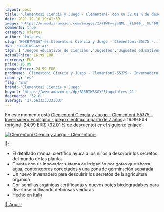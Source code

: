 ```yaml
---
layout: post
title: 'Clementoni Ciencia y Juego - Clementoni- con un 32.01 % de descuento'
date: 2021-12-10 19:41:59
image: 'https://m.media-amazon.com/images/I/51WSvvjuQML._SL500_._SL400_.jpg'
comments: true
category: ofertas
author: 'tole.es'
slug: 'B08BTWSSGY-es Clementoni Ciencia y Juego - Clementoni-55375 -...'
sku: 'B08BTWSSGY-es'
tags: [ 'Juegos educativos de ciencias','Juguetes','Juguetes educativos','Juguetes y juegos','clementoni','clementoni ciencia y juego', ]
actualPrice: 16.99 EUR
currency: EUR
price: 16.99
comparePrice: 24.99 EUR
prodname: 'Clementoni Ciencia y Juego - Clementoni-55375 - Invernadero Ecológico - juego científico a partir de 7 años'
country: 'es'
flag: '🇪🇸'
brand: 'Clementoni Ciencia y Juego'
buyurl: 'https://www.amazon.es/dp/B08BTWSSGY/?tag=tolees-21'
descuento: '32.01'
average: '17.5633333333333'
---
```


En este momento está [Clementoni Ciencia y Juego - Clementoni-55375 - Invernadero Ecológico - juego científico a partir de 7 años](https://www.amazon.es/dp/B08BTWSSGY/?tag=tolees-21) a 16.99 EUR (original: 24.99 EUR) (32.01 %  de descuento) en el siguiente enlace!

[![Clementoni Ciencia y Juego - Clementoni-](https://m.media-amazon.com/images/I/51WSvvjuQML._SL500_._SL400_.jpg)](https://www.amazon.es/dp/B08BTWSSGY/?tag=tolees-21)

🔎:

- El detallado manual científico ayuda a los niños a descubrir los secretos del mundo de las plantas
- Cuenta con un innovador sistema de irrigación por goteo que ahorra agua, contenedores conectados y una zona de germinación separada
- Un nuevo invernadero para descubrir los secretos de la agricultura orgánica
- Con semillas orgánicas certificadas y nuevos botes biodegradables para divertirse cultivando deliciosas verduras
- Hecho en Italia

[🛒 Aquí!!!](https://www.amazon.es/dp/B08BTWSSGY/?tag=tolees-21)
